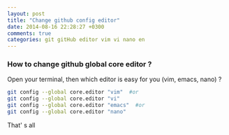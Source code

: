 ```yaml
---
layout: post
title: "Change github config editor"
date: 2014-08-16 22:28:27 +0300
comments: true
categories: git gitHub editor vim vi nano en 
---
```


### How to change github global core editor ?

Open your terminal, then which editor is easy for you (vim, emacs, nano) ?

```bash
git config --global core.editor "vim"  #or 
git config --global core.editor "vi"
git config --global core.editor "emacs"  #or
git config --global core.editor "nano"
```

That' s all